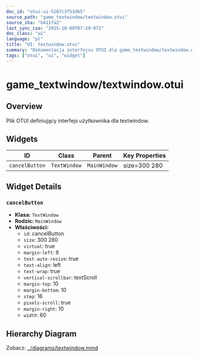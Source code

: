 ```yaml
---
doc_id: "otui-ui-5287c3f53db5"
source_path: "game_textwindow/textwindow.otui"
source_sha: "b411fa2"
last_sync_iso: "2025-10-09T07:29:07Z"
doc_class: "ui"
language: "pl"
title: "UI: textwindow.otui"
summary: "Dokumentacja interfejsu OTUI dla game_textwindow/textwindow.otui"
tags: ["otui", "ui", "widget"]
---
```


# game_textwindow/textwindow.otui

## Overview

Plik OTUI definiujący interfejs użytkownika dla textwindow.

## Widgets

| ID | Class | Parent | Key Properties |
|----|-------|--------|----------------|
| `cancelButton` | `TextWindow` | `MainWindow` | size=300 280 |

## Widget Details

### `cancelButton`

- **Klasa:** `TextWindow`
- **Rodzic:** `MainWindow`
- **Właściwości:**
  - `id`: cancelButton
  - `size`: 300 280
  - `virtual`: true
  - `margin-left`: 8
  - `text-auto-resize`: true
  - `text-align`: left
  - `text-wrap`: true
  - `vertical-scrollbar`: textScroll
  - `margin-top`: 10
  - `margin-bottom`: 10
  - `step`: 16
  - `pixels-scroll`: true
  - `margin-right`: 10
  - `width`: 60

## Hierarchy Diagram

Zobacz: [../diagrams/textwindow.mmd](../diagrams/textwindow.mmd)
